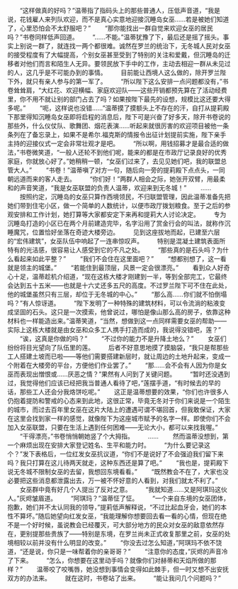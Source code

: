　　“这样做真的好吗？”温蒂指了指码头上的那些普通人，压低声音道，“我是说，花钱雇人来列队欢迎，而不是真心实意地迎接沉睡岛女巫……若是被她们知道了，心里恐怕会不太舒服吧？”
　　“那你能找出一群自觉来欢迎女巫的居民吗？”书卷同样低声回道。
　　“……不能。”温蒂犹豫了下，最后还是摇了摇头。事实上别说一群了，就连找一两个都很难。诚然在罗兰的统治下，无冬城人民对女巫的接受程度有了大幅提高，个别女巫甚至受到了特别的关注和爱戴，但沉睡岛的迁移者对他们而言和陌生人无异。要领民放下手中的工作，主动去相迎一群从未见过的人，这几乎是不可能办到的事情。
　　目前能让西境人这么做的，除开罗兰陛下外，就只有亲人参与的第一军了。
　　“所以陛下这么安排一点问题都没有，”书卷耸耸肩，“大红花、欢迎横幅、家庭欢迎队——这些开销都预先算在了活动经费里，你不用不就让别的部门占去了吗？如果按陛下最先的设想，规模比这还要大得多呢。”
　　“呃，这样说也没错……”温蒂摸了摸额头上不存在的汗，自打从提莉殿下那里得知沉睡岛女巫即将启程的消息后，陛下可是兴奋了好多天，除开书卷说的那些外，什么仪仗队、歌舞团、烟花表演……听起来就很厉害的欢迎项目被他一条条列在了备忘录上，如果不是希尔.福克斯的情报令出征计划提前实施，陛下亲手主持的迎接仪式一定会非常壮观才是吧。
　　“所以啊，用钱招募才是最合适的做法，”书卷微笑道，“一般人还轮不到他们呢，能来的都是在市政厅记录良好的优秀家庭，你就放心好了。”她稍稍一顿，“女巫们过来了，去见见她们吧，我的联盟总管大人。”
　　“书卷！”温蒂嗔了对方一句，随后向一旁的提莉殿下点点头，一同朝远道而来的客人走去。
　　“你们好！”两群人相会之际，她张开双臂，用最柔和的声音笑道，“我是女巫联盟的负责人温蒂，欢迎来到无冬城！”
　　……
　　按照约定，沉睡岛的女巫只算作西境领民，不归联盟管理，因此温蒂准备先把她们带到住宅小区，做一个简单的人数统计，以便市政厅拨划粮食。至于之后的参观安排和工作计划，她打算等大家都安定下来再和提莉大人讨论决定。
　　专为沉睡岛打造的小区已在两个月前建造完毕，名字沿用了赏金行会的叫法，就称作沉睡魔咒，位置恰好坐落在奇迹大楼旁边。
　　见到这座拔地而起，已建至六层的“宏伟建筑”，女巫队伍中响起了一连串惊叹声。
　　特别是混凝土建筑表面所特有的光洁感，很容易让人感受到它的不凡之处。
　　“那些真的是石头吗？为什么看起来如此平整？”
　　“我们不会住在这里面吧？”
　　“想都别想了，这一看就是领主的城堡。”
　　“若能住到最顶层，风景一定会很漂亮。”
　　看到众人好奇心十足，温蒂趁机介绍道，“现在这栋大楼才刚建到一半，等到全部完工，它最终会达到五十五米——也就是十六丈还多五尺的高度。不过罗兰陛下可不住在此处，他的城堡虽然只有三层，却位于无冬城的中心。”
　　“那么高……你们就不怕倒塌吗？”有人惊讶道。
　　“陛下发明了一种特殊的建筑材料，可以令流淌的粘液变成坚固的石头。这只是一次摸索，他曾说过，哪怕是像山那么高的房子，依靠这种材料也一样能造出来。”温蒂笑道，“当然，想做到这一点同样需要女巫的帮助——实际上这栋大楼就是由女巫和众多工人携手打造而成的，我说得没错吧，莲？”
　　“诶，这真是你做的吗？”
　　“不过你的能力不是升降土地么？”
　　女巫们纷纷将目光望向了队伍里的莲。
　　后者不好意思地摸了摸脑袋，“我只是帮那些工人搭建土坡而已啦——等他们需要搭建新层时，就让周边的土地升起来，变成一个附着在大楼旁的平台，方便他们作业罢了。”
　　“那……会不会有人因为你是女巫而表现出憎恨或……厌恶之情？”果然有人问到了关键问题。
　　“暂时还没遇到过，我觉得他们应该已经把我当普通人看待了吧，”莲摆手道，“有时候去的早的话，那些工人还会分我烙饼吃呢。”
　　这正是温蒂想要的效果，“你们也许很多人仍抱着提防和警戒的心态来到此地，这很正常，毕竟无冬对于你们来说是一个陌生的城市，而过去百年里女巫在这片大陆上的遭遇可谓不堪回首，但我敢保证，大家在这里会找到家一样的感觉，就像陛下为这座城市赋予的名字一样。即使你们不会加入女巫联盟，只要在生活上遇到任何困难——无论大小，都可以来找我喔。”
　　“干得漂亮，”书卷悄悄朝她竖了个大拇指。
　　……
　　然而温蒂没想到，第一个麻烦出现在安排大家登记姓名、生平和能力时。
　　“为什么要记录这个？”发下表格后，一位红发女巫抗议道，“你们不是说好了不会强迫我们留下来吗？我只打算在这儿待两天就走，这种东西还是算了吧。”
　　“我也是，提莉殿下说无冬城不限制女巫的去留，我想回东境看看。”
　　“既然教会不在了，大家也没必要把这些消息都泄露出去，万一被不怀好意的人看到，对我们就太不利了。”
　　女巫群中竟有好几个人提出了反对之意。
　　“我就知道……又是阿琪玛这伙人。”灰烬皱眉道。
　　“阿琪玛？”温蒂怔了怔。
　　“一个来自东境的女巫团体，抱歉，她们并不太认同我的领导，”提莉低声解释说，“不过比起血牙会，她们的本性不算坏。”随后她望向红发女巫，“我能理解你想要回去看一看的心情，但现在绝不是一个好时候，虽说教会已经覆灭，可大部分地方的民众对女巫的敌意依然存在，更别提那些贵族了——特别是东境，在罗兰尚未正式收复那里之前，女巫的处境相较以前并没有什么明显的改变。”
　　“你没去过怎么知道，”阿琪玛不依不饶道，“还是说，你只是一味帮着你的亲哥哥？”
　　“注意你的态度，”灰烬的声音冷了下来。
　　“怎么，你想要在这里动手吗？就像你们对赫蒂和天焰所做的那样？”
　　温蒂咬了咬嘴唇，她没想到事情会变得如此棘手，但一时又想不出安抚双方的办法来。
　　就在这时，书卷站了出来。
　　“能让我问几个问题吗？”